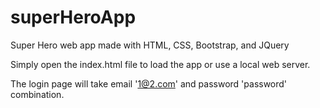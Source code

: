 # superHeroApp
Super Hero web app made with HTML, CSS, Bootstrap, and JQuery

Simply open the index.html file to load the app or use a local web server.

The login page will take email '1@2.com' and password 'password' combination.
